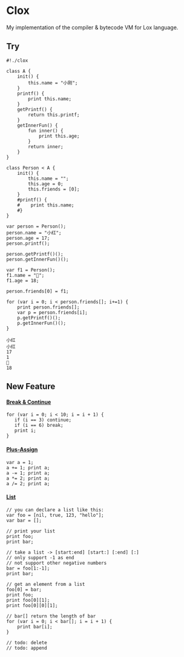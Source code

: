 # Clox
My implementation of the compiler & bytecode VM for Lox language.

## Try
```
#!./clox

class A {
    init() {
        this.name = "小刚";
    }
    printf() {
        print this.name;
    }
    getPrintf() {
        return this.printf;
    }
    getInnerFun() {
        fun inner() {
            print this.age;
        }
        return inner;
    }
}

class Person < A {
    init() {
        this.name = "";
        this.age = 0;
        this.friends = [0];
    }
    #printf() {
    #    print this.name;
    #}
}

var person = Person();
person.name = "小红";
person.age = 17;
person.printf();

person.getPrintf()();
person.getInnerFun()();

var f1 = Person();
f1.name = "👬";
f1.age = 18;

person.friends[0] = f1;

for (var i = 0; i < person.friends[]; i+=1) {
    print person.friends[];
    var p = person.friends[i];
    p.getPrintf()();
    p.getInnerFun()();
}
```
```
小红
小红
17
1
👬
18
```


## New Feature
#### [Break & Continue](https://github.com/Roderland/clox/tree/feat_break%26continue)
```
for (var i = 0; i < 10; i = i + 1) {
   if (i == 3) continue;
   if (i == 6) break;
   print i; 
}
```
#### [Plus-Assign](https://github.com/Roderland/clox/tree/feat_plus_equal)
```
var a = 1;
a += 1; print a;
a -= 1; print a;
a *= 2; print a;
a /= 2; print a;
```
#### [List](https://github.com/Roderland/clox/tree/feat_list)
```
// you can declare a list like this:
var foo = [nil, true, 123, "hello"];
var bar = [];

// print your list
print foo;
print bar;

// take a list -> [start:end] [start:] [:end] [:]
// only support -1 as end 
// not support other negative numbers
bar = foo[1:-1];
print bar;

// get an element from a list
foo[0] = bar;
print foo;
print foo[0][1];
print foo[0][0][1];

// bar[] return the length of bar
for (var i = 0; i < bar[]; i = i + 1) {
    print bar[i];
}

// todo: delete
// todo: append
```
